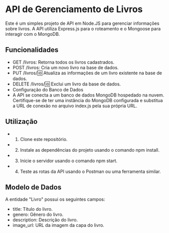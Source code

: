 # API de Gerenciamento de Livros

Este é um simples projeto de API em Node.JS para gerenciar informações sobre livros. A API utiliza Express.js para o roteamento e o Mongoose para interagir com o MongoDB.

## Funcionalidades

- GET /livros: Retorna todos os livros cadastrados.
- POST /livros: Cria um novo livro na base de dados.
- PUT /livros/:id: Atualiza as informações de um livro existente na base de dados.
- DELETE /livros/:id: Exclui um livro da base de dados.
- Configuração do Banco de Dados
- A API se conecta a um banco de dados MongoDB hospedado na nuvem. Certifique-se de ter uma instância do MongoDB configurada e substitua a URL de conexão no arquivo index.js pela sua própria URL.

## Utilização

- 1. Clone este repositório.
- 2. Instale as dependências do projeto usando o comando npm install.
- 3. Inicie o servidor usando o comando npm start.
- 4. Teste as rotas da API usando o Postman ou uma ferramenta similar.

## Modelo de Dados

A entidade "Livro" possui os seguintes campos:

- title: Título do livro.
- genero: Gênero do livro.
- description: Descrição do livro.
- image_url: URL da imagem da capa do livro.

